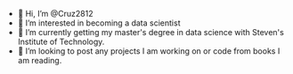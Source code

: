 - 👋 Hi, I’m @Cruz2812
- 👀 I’m interested in becoming a data scientist
- 🌱 I’m currently getting my master's degree in data science with Steven's Institute of Technology.
- 💞️ I’m looking to post any projects I am working on or code from books I am reading.
